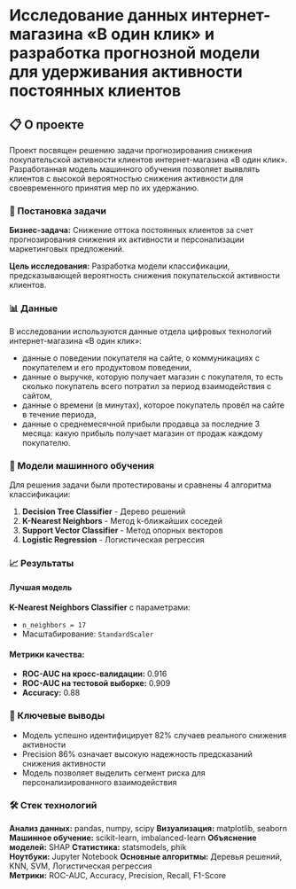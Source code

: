 # Исследование данных интернет-магазина «В один клик» и разработка прогнозной модели для удерживания активности постоянных клиентов

## 📋 О проекте
Проект посвящен решению задачи прогнозирования снижения покупательской активности клиентов интернет-магазина «В один клик». Разработанная модель машинного обучения позволяет выявлять клиентов с высокой вероятностью снижения активности для своевременного принятия мер по их удержанию.

### 🎯 Постановка задачи
**Бизнес-задача:** Снижение оттока постоянных клиентов за счет прогнозирования снижения их активности и персонализации маркетинговых предложений.

**Цель исследования:** Разработка модели классификации, предсказывающей вероятность снижения покупательской активности клиентов.

### 📊 Данные
В исследовании используются данные отдела цифровых технологий интернет-магазина «В один клик»:
- данные о поведении покупателя на сайте, о коммуникациях с покупателем и его продуктовом поведении,
- данные о выручке, которую получает магазин с покупателя, то есть сколько покупатель всего потратил за период взаимодействия с сайтом,
- данные о времени (в минутах), которое покупатель провёл на сайте в течение периода,
- данные о среднемесячной прибыли продавца за последние 3 месяца: какую прибыль получает магазин от продаж каждому покупателю.

### 🤖 Модели машинного обучения
Для решения задачи были протестированы и сравнены 4 алгоритма классификации:
1. **Decision Tree Classifier** - Дерево решений
2. **K-Nearest Neighbors** - Метод k-ближайших соседей  
3. **Support Vector Classifier** - Метод опорных векторов
4. **Logistic Regression** - Логистическая регрессия

### 📈 Результаты

#### Лучшая модель
**K-Nearest Neighbors Classifier** с параметрами:
- `n_neighbors = 17`
- Масштабирование: `StandardScaler`

#### Метрики качества:
- **ROC-AUC на кросс-валидации:** 0.916
- **ROC-AUC на тестовой выборке:** 0.909
- **Accuracy:** 0.88

### 🎯 Ключевые выводы
- Модель успешно идентифицирует 82% случаев реального снижения активности
- Precision 86% означает высокую надежность предсказаний снижения активности
- Модель позволяет выделить сегмент риска для персонализированного взаимодействия

### 🛠️ Стек технологий
**Анализ данных:** pandas, numpy, scipy 
**Визуализация:** matplotlib, seaborn  
**Машинное обучение:** scikit-learn, imbalanced-learn 
**Объяснение моделей:** SHAP 
**Статистика:** statsmodels, phik  
**Ноутбуки:** Jupyter Notebook
**Основные алгоритмы:** Деревья решений, KNN, SVM, Логистическая регрессия  
**Метрики:** ROC-AUC, Accuracy, Precision, Recall, F1-Score  

